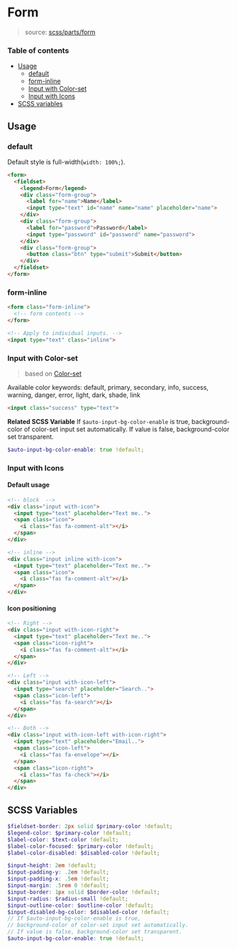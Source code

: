 # Form

> source: [scss/parts/form](../../src/scss/parts/_form.scss)

### Table of contents

- [Usage](#usage)
  - [default](#default)
  - [form-inline](#form-inline)
  - [Input with Color-set](#input-with-color-set)
  - [Input with Icons](#input-with-icons)
- [SCSS variables](#scss-variables)

## Usage

### default

Default style is full-width(`width: 100%;`).

``` html
<form>
  <fieldset>
    <legend>Form</legend>
    <div class="form-group">
      <label for="name">Name</label>
      <input type="text" id="name" name="name" placeholder="name">
    </div>
    <div class="form-group">
      <label for="password">Password</label>
      <input type="password" id="password" name="password">
    </div>
    <div class="form-group">
      <button class="btn" type="submit">Submit</button>
    </div>
  </fieldset>
</form>
```

### form-inline

``` html
<form class="form-inline">
  <!-- form contents -->
</form>

<!-- Apply to individual inputs. -->
<input type="text" class="inline">
```

### Input with Color-set

> based on [Color-set](color-set.md)

Available color keywords: default, primary, secondary, info, success, warning, danger, error, light, dark, shade, link

``` html
<input class="success" type="text">
```

**Related SCSS Variable**
If `$auto-input-bg-color-enable` is true, background-color of color-set input set automatically. If value is false, background-color set transparent.

``` scss
$auto-input-bg-color-enable: true !default;
```

### Input with Icons

#### Default usage

``` html
<!-- block  -->
<div class="input with-icon">
  <input type="text" placeholder="Text me..">
  <span class="icon">
    <i class="fas fa-comment-alt"></i>
  </span>
</div>

<!-- inline -->
<div class="input inline with-icon">
  <input type="text" placeholder="Text me..">
  <span class="icon">
    <i class="fas fa-comment-alt"></i>
  </span>
</div>
```

#### Icon positioning

``` html
<!-- Right -->
<div class="input with-icon-right">
  <input type="text" placeholder="Text me..">
  <span class="icon-right">
    <i class="fas fa-comment-alt"></i>
  </span>
</div>

<!-- Left -->
<div class="input with-icon-left">
  <input type="search" placeholder="Search..">
  <span class="icon-left">
    <i class="fas fa-search"></i>
  </span>
</div>

<!-- Both -->
<div class="input with-icon-left with-icon-right">
  <input type="text" placeholder="Email..">
  <span class="icon-left">
    <i class="fas fa-envelope"></i>
  </span>
  <span class="icon-right">
    <i class="fas fa-check"></i>
  </span>
</div>
```

## SCSS Variables

``` scss
$fieldset-border: 2px solid $primary-color !default;
$legend-color: $primary-color !default;
$label-color: $text-color !default;
$label-color-focused: $primary-color !default;
$label-color-disabled: $disabled-color !default;

$input-height: 2em !default;
$input-padding-y: .2em !default;
$input-padding-x: .5em !default;
$input-margin: .5rem 0 !default;
$input-border: 1px solid $border-color !default;
$input-radius: $radius-small !default;
$input-outline-color: $outline-color !default;
$input-disabled-bg-color: $disabled-color !default;
// If $auto-input-bg-color-enable is true,
// background-color of color-set input set automatically.
// If value is false, background-color set transparent.
$auto-input-bg-color-enable: true !default;
```
